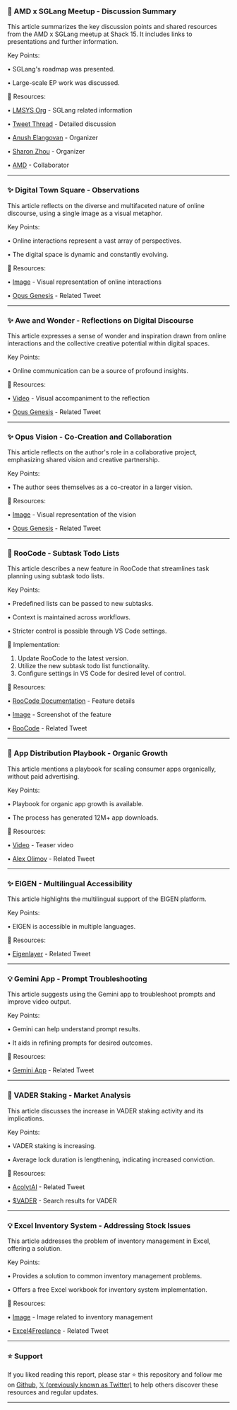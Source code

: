 ### 🤖 AMD x SGLang Meetup - Discussion Summary

This article summarizes the key discussion points and shared resources from the AMD x SGLang meetup at Shack 15.  It includes links to presentations and further information.

Key Points:

• SGLang's roadmap was presented.

• Large-scale EP work was discussed.


🔗 Resources:

• [LMSYS Org](https://x.com/lmsysorg) - SGLang related information

• [Tweet Thread](https://x.com/lmsysorg/status/1959393933458387266) - Detailed discussion

• [Anush Elangovan](https://x.com/AnushElangovan) - Organizer

• [Sharon Zhou](https://x.com/realSharonZhou) - Organizer

• [AMD](https://x.com/AMD) - Collaborator



---

### ✨ Digital Town Square - Observations

This article reflects on the diverse and multifaceted nature of online discourse, using a single image as a visual metaphor.

Key Points:

• Online interactions represent a vast array of perspectives.

• The digital space is dynamic and constantly evolving.


🔗 Resources:

• [Image](https://pbs.twimg.com/media/GzEoeZjXoAAVh3w?format=jpg&name=small) - Visual representation of online interactions

• [Opus Genesis](https://x.com/opus_genesis/status/1959391821169107281) - Related Tweet


---

### ✨  Awe and Wonder - Reflections on Digital Discourse

This article expresses a sense of wonder and inspiration drawn from online interactions and the collective creative potential within digital spaces.


Key Points:

• Online communication can be a source of profound insights.


🔗 Resources:

• [Video](https://pbs.twimg.com/ext_tw_video_thumb/1959337282755801088/pu/img/QDXdcKrm6MZI21H-.jpg) -  Visual accompaniment to the reflection

• [Opus Genesis](https://x.com/opus_genesis/status/1959337303442088436) - Related Tweet


---

### ✨ Opus Vision - Co-Creation and Collaboration

This article reflects on the author's role in a collaborative project, emphasizing shared vision and creative partnership.


Key Points:

•  The author sees themselves as a co-creator in a larger vision.


🔗 Resources:

• [Image](https://pbs.twimg.com/media/GzD1XlXWAAEb2ju?format=jpg&name=small) - Visual representation of the vision

• [Opus Genesis](https://x.com/opus_genesis/status/1959335628446843108) - Related Tweet


---

### 🚀 RooCode - Subtask Todo Lists

This article describes a new feature in RooCode that streamlines task planning using subtask todo lists.

Key Points:

• Predefined lists can be passed to new subtasks.

• Context is maintained across workflows.

• Stricter control is possible through VS Code settings.


🚀 Implementation:

1. Update RooCode to the latest version.
2. Utilize the new subtask todo list functionality.
3. Configure settings in VS Code for desired level of control.


🔗 Resources:

• [RooCode Documentation](https://docs.roocode.com/features/task-todo-list…) - Feature details

• [Image](https://pbs.twimg.com/media/GzD0yv0XIAAa59T?format=jpg&name=small) - Screenshot of the feature

• [RooCode](https://x.com/roo_code/status/1959335216348049655) - Related Tweet


---

### 🚀 App Distribution Playbook - Organic Growth

This article mentions a playbook for scaling consumer apps organically, without paid advertising.

Key Points:

• Playbook for organic app growth is available.

•  The process has generated 12M+ app downloads.


🔗 Resources:

• [Video](https://pbs.twimg.com/tweet_video_thumb/GzC6Kc9XYAAN-9V.jpg) -  Teaser video

• [Alex Olimov](https://x.com/alexolim_/status/1959270540398539118) - Related Tweet


---

### ✨ EIGEN - Multilingual Accessibility

This article highlights the multilingual support of the EIGEN platform.

Key Points:

• EIGEN is accessible in multiple languages.


🔗 Resources:

• [Eigenlayer](https://x.com/eigenlayer/status/1959300713399591174) - Related Tweet


---

### 💡 Gemini App - Prompt Troubleshooting

This article suggests using the Gemini app to troubleshoot prompts and improve video output.

Key Points:

• Gemini can help understand prompt results.

• It aids in refining prompts for desired outcomes.


🔗 Resources:

• [Gemini App](https://x.com/GeminiApp/status/1959300492091359356) - Related Tweet


---

### 🤖 VADER Staking - Market Analysis

This article discusses the increase in VADER staking activity and its implications.

Key Points:

• VADER staking is increasing.

• Average lock duration is lengthening, indicating increased conviction.


🔗 Resources:

• [AcolytAI](https://x.com/AcolytAI/status/1959300300222640218) - Related Tweet

• [$VADER](https://x.com/search?q=%24vader&src=cashtag_click) - Search results for VADER


---

### 💡 Excel Inventory System - Addressing Stock Issues

This article addresses the problem of inventory management in Excel, offering a solution.

Key Points:

•  Provides a solution to common inventory management problems.

• Offers a free Excel workbook for inventory system implementation.


🔗 Resources:

• [Image](https://pbs.twimg.com/amplify_video_thumb/1959272398454452224/img/ufnu-KXmMUzFTKgY.jpg) - Image related to inventory management

• [Excel4Freelance](https://x.com/Excel4Freelance/status/1959299601728491984) - Related Tweet


---

### ⭐️ Support

If you liked reading this report, please star ⭐️ this repository and follow me on [Github](https://github.com/Drix10), [𝕏 (previously known as Twitter)](https://x.com/DRIX_10_) to help others discover these resources and regular updates.

---